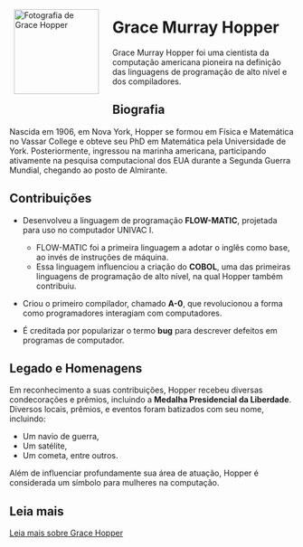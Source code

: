 <div style="float: left; margin: 0.5rem; padding: 1rem 1rem 1rem 0;">
    <img src="Grace Hopper.svg" alt="Fotografia de Grace Hopper" style="width: 150px;">
</div>

# Grace Murray Hopper

Grace Murray Hopper foi uma cientista da computação americana pioneira na definição das linguagens de programação de alto nível e dos compiladores.

## Biografia

Nascida em 1906, em Nova York, Hopper se formou em Física e Matemática no Vassar College e obteve seu PhD em Matemática pela Universidade de York. Posteriormente, ingressou na marinha americana, participando ativamente na pesquisa computacional dos EUA durante a Segunda Guerra Mundial, chegando ao posto de Almirante.

## Contribuições

- Desenvolveu a linguagem de programação **FLOW-MATIC**, projetada para uso no computador UNIVAC I.

  - FLOW-MATIC foi a primeira linguagem a adotar o inglês como base, ao invés de instruções de máquina.
  - Essa linguagem influenciou a criação do **COBOL**, uma das primeiras linguagens de programação de alto nível, na qual Hopper também contribuiu.
- Criou o primeiro compilador, chamado **A-0**, que revolucionou a forma como programadores interagiam com computadores.
- É creditada por popularizar o termo **bug** para descrever defeitos em programas de computador.

## Legado e Homenagens

Em reconhecimento a suas contribuições, Hopper recebeu diversas condecorações e prêmios, incluindo a **Medalha Presidencial da Liberdade**. Diversos locais, prêmios, e eventos foram batizados com seu nome, incluindo:

- Um navio de guerra,
- Um satélite,
- Um cometa, entre outros.

Além de influenciar profundamente sua área de atuação, Hopper é considerada um símbolo para mulheres na computação.

## Leia mais

[Leia mais sobre Grace Hopper](https://pt.wikipedia.org/wiki/Grace_Hopper)
